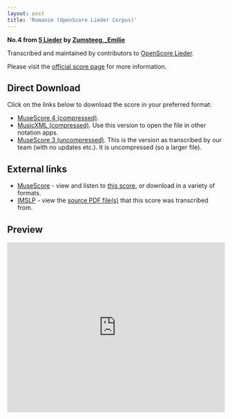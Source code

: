 ```yaml
---
layout: post
title: 'Romanze (OpenScore Lieder Corpus)'
---
```


__No.4 from [5 Lieder](https://fourscoreandmore.org/openscore/lieder/Zumsteeg,_Emilie/5_Lieder/) by [Zumsteeg,_Emilie](https://fourscoreandmore.org/openscore/lieder/Zumsteeg,_Emilie)__

Transcribed and maintained by contributors to [OpenScore Lieder].

Please visit the [official score page] for more information.

[official score page]: https://musescore.com/openscore-lieder-corpus/scores/6159273
[OpenScore Lieder]: https://musescore.com/openscore-lieder-corpus

## Direct Download

Click on the links below to download the score in your preferred format:
- [MuseScore 4 (compressed)](https://github.com/openscore/lieder/blob/main/scores/Zumsteeg,_Emilie/5_Lieder/4_Romanze/lc6159273.mscz?raw=true).
- [MusicXML (compressed)](https://github.com/openscore/lieder/blob/main/scores/Zumsteeg,_Emilie/5_Lieder/4_Romanze/lc6159273.mxl?raw=true). Use this version to open the file in other notation apps.
- [MuseScore 3 (uncompressed)](https://github.com/openscore/lieder/blob/main/scores/Zumsteeg,_Emilie/5_Lieder/4_Romanze/lc6159273.mscx?raw=true). This is the version as transcribed by our team (with no updates etc.). It is uncompressed (so a larger file).

## External links

- [MuseScore] - view and listen to [this score][MuseScore], or download in a variety of formats.
- [IMSLP] - view the [source PDF file(s)][IMSLP] that this score was transcribed from.

[MuseScore]: https://musescore.com/score/6159273
[IMSLP]: https://imslp.org/wiki/Special:ReverseLookup/192839

## Preview

<iframe width="100%" height="394" src="https://musescore.com/openscore-lieder-corpus/scores/6159273/embed" frameborder="0" allowfullscreen allow="autoplay; fullscreen"></iframe>
